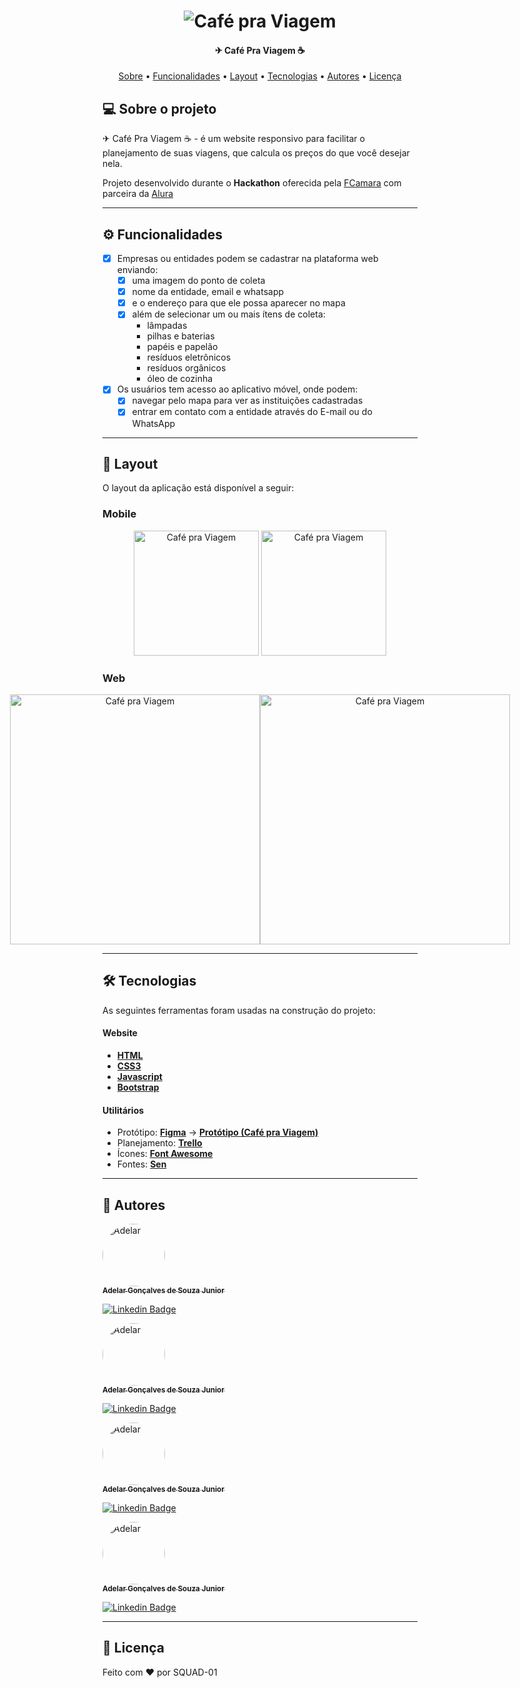 </p>
<h1 align="center">
    <img alt="Café pra Viagem" title="#CafeNoBule" src="https://i.ibb.co/2gKm2QL/Banner-Readme.png" />
</h1>

<h4 align="center"> 
	✈ Café Pra Viagem ☕
</h4>

<p align="center">
 <a href="#-sobre-o-projeto">Sobre</a> •
 <a href="#-funcionalidades">Funcionalidades</a> •
 <a href="#-layout">Layout</a> • 
 <a href="#-tecnologias">Tecnologias</a> • 
 <a href="#-autores">Autores</a> • 
 <a href="#user-content--licença">Licença</a>
</p>


## 💻 Sobre o projeto

✈ Café Pra Viagem ☕ - é um website responsivo para facilitar o planejamento de suas viagens, que calcula os preços
do que você desejar nela.


Projeto desenvolvido durante o **Hackathon** oferecida pela [FCamara](https://www.fcamara.com.br/) 
com parceira da [Alura](https://www.alura.com.br/)

---

## ⚙️ Funcionalidades

- [x] Empresas ou entidades podem se cadastrar na plataforma web enviando:
  - [x] uma imagem do ponto de coleta
  - [x] nome da entidade, email e whatsapp
  - [x] e o endereço para que ele possa aparecer no mapa
  - [x] além de selecionar um ou mais ítens de coleta: 
    - lâmpadas
    - pilhas e baterias
    - papéis e papelão
    - resíduos eletrônicos
    - resíduos orgânicos
    - óleo de cozinha

- [x] Os usuários tem acesso ao aplicativo móvel, onde podem:
  - [x] navegar pelo mapa para ver as instituições cadastradas
  - [x] entrar em contato com a entidade através do E-mail ou do WhatsApp

---

## 🎨 Layout

O layout da aplicação está disponível a seguir:

### Mobile

<p align="center">
  <img alt="Café pra Viagem" title="#CafenoBule" src="https://i.ibb.co/Kywr1Bc/MOBILE-1.png" width="200px">

  <img alt="Café pra Viagem" title="#CafenoBule" src="https://i.ibb.co/WKgKrXb/MOBILE-2.png" width="200px">
</p>

### Web

<p align="center" style="display: flex; align-items: flex-start; justify-content: center;">
  <img alt="Café pra Viagem" title="#CafenoBule" src="https://i.ibb.co/Q8qPH0Y/WEB-1.png" width="400px">

  <img alt="Café pra Viagem" title="#CafenoBule" src="https://i.ibb.co/Qbjc2Qs/WEB-2.png" width="400px">
</p>

---

## 🛠 Tecnologias

As seguintes ferramentas foram usadas na construção do projeto:

#### **Website**

-   **[HTML](https://developer.mozilla.org/pt-BR/docs/Web/HTML)**
-   **[CSS3](https://developer.mozilla.org/pt-BR/docs/Web/CSS)**
-   **[Javascript](https://developer.mozilla.org/pt-BR/docs/Web/Javascript)**
-   **[Bootstrap](https://getbootstrap.com/)**

#### **Utilitários**

-   Protótipo:  **[Figma](https://www.figma.com/)**  →  **[Protótipo (Café pra Viagem)](https://www.figma.com/file/w2laBSvKvPULPhmkmB11SF/Caf%C3%A9-pra-Viagem)**
-   Planejamento: **[Trello](https://trello.com/b/5onOLPRG/squad01hack)**
-   Ícones:  **[Font Awesome](https://fontawesome.com/)**
-   Fontes:  **[Sen](https://fonts.google.com/specimen/Sen)**

---

## 🦸 Autores

<a href="https://github.com/adelarjr21">
 <img style="border-radius: 50%;" src="https://avatars.githubusercontent.com/u/49174532?v=4" width="100px;" alt="Adelar"/>
 <br />
 <sub><b>Adelar Gonçalves de Souza Junior</b></sub></a>
 <br />

 [![Linkedin Badge](https://img.shields.io/badge/-Adelar-blue?style=flat-square&logo=Linkedin&logoColor=white&link=https://www.linkedin.com/in/adelarjr21/)](https://www.linkedin.com/in/adelarjr21/) 

<a href="https://github.com/adelarjr21">
 <img style="border-radius: 50%;" src="https://avatars.githubusercontent.com/u/49174532?v=4" width="100px;" alt="Adelar"/>
 <br />
 <sub><b>Adelar Gonçalves de Souza Junior</b></sub></a>
 <br />

 [![Linkedin Badge](https://img.shields.io/badge/-Adelar-blue?style=flat-square&logo=Linkedin&logoColor=white&link=https://www.linkedin.com/in/adelarjr21/)](https://www.linkedin.com/in/adelarjr21/) 

 <a href="https://github.com/adelarjr21">
 <img style="border-radius: 50%;" src="https://avatars.githubusercontent.com/u/49174532?v=4" width="100px;" alt="Adelar"/>
 <br />
 <sub><b>Adelar Gonçalves de Souza Junior</b></sub></a>
 <br />

 [![Linkedin Badge](https://img.shields.io/badge/-Adelar-blue?style=flat-square&logo=Linkedin&logoColor=white&link=https://www.linkedin.com/in/adelarjr21/)](https://www.linkedin.com/in/adelarjr21/) 

 <a href="https://github.com/adelarjr21">
 <img style="border-radius: 50%;" src="https://avatars.githubusercontent.com/u/49174532?v=4" width="100px;" alt="Adelar"/>
 <br />
 <sub><b>Adelar Gonçalves de Souza Junior</b></sub></a>
 <br />

 [![Linkedin Badge](https://img.shields.io/badge/-Adelar-blue?style=flat-square&logo=Linkedin&logoColor=white&link=https://www.linkedin.com/in/adelarjr21/)](https://www.linkedin.com/in/adelarjr21/) 

---

## 📝 Licença

Feito com ❤️ por SQUAD-01